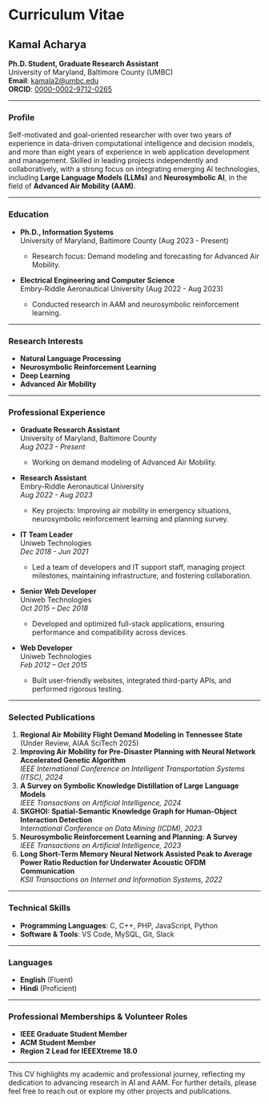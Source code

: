 # Curriculum Vitae

## Kamal Acharya

**Ph.D. Student, Graduate Research Assistant**  
University of Maryland, Baltimore County (UMBC)  
**Email**: kamala2@umbc.edu   
**ORCID**: [0000-0002-9712-0265](https://orcid.org/0000-0002-9712-0265)  

---

### Profile

Self-motivated and goal-oriented researcher with over two years of experience in data-driven computational intelligence and decision models, and more than eight years of experience in web application development and management. Skilled in leading projects independently and collaboratively, with a strong focus on integrating emerging AI technologies, including **Large Language Models (LLMs)** and **Neurosymbolic AI**, in the field of **Advanced Air Mobility (AAM)**.

---

### Education

- **Ph.D., Information Systems**  
  University of Maryland, Baltimore County (Aug 2023 - Present)  
  - Research focus: Demand modeling and forecasting for Advanced Air Mobility.

- **Electrical Engineering and Computer Science**  
  Embry-Riddle Aeronautical University (Aug 2022 - Aug 2023)  
  - Conducted research in AAM and neurosymbolic reinforcement learning.


---

### Research Interests

- **Natural Language Processing**
- **Neurosymbolic Reinforcement Learning**
- **Deep Learning**
- **Advanced Air Mobility**

---

### Professional Experience

- **Graduate Research Assistant**  
  University of Maryland, Baltimore County  
  *Aug 2023 - Present*  
  - Working on demand modeling of Advanced Air Mobility.

- **Research Assistant**  
  Embry-Riddle Aeronautical University  
  *Aug 2022 - Aug 2023*  
  - Key projects: Improving air mobility in emergency situations, neurosymbolic reinforcement learning and planning survey.

- **IT Team Leader**  
  Uniweb Technologies  
  *Dec 2018 - Jun 2021*  
  - Led a team of developers and IT support staff, managing project milestones, maintaining infrastructure, and fostering collaboration.

- **Senior Web Developer**  
  Uniweb Technologies  
  *Oct 2015 – Dec 2018*  
  - Developed and optimized full-stack applications, ensuring performance and compatibility across devices.

- **Web Developer**  
  Uniweb Technologies  
  *Feb 2012 – Oct 2015*  
  - Built user-friendly websites, integrated third-party APIs, and performed rigorous testing.

---

### Selected Publications

1. **Regional Air Mobility Flight Demand Modeling in Tennessee State** (Under Review, AIAA SciTech 2025)
2. **Improving Air Mobility for Pre-Disaster Planning with Neural Network Accelerated Genetic Algorithm**  
   *IEEE International Conference on Intelligent Transportation Systems (ITSC), 2024*
3. **A Survey on Symbolic Knowledge Distillation of Large Language Models**  
   *IEEE Transactions on Artificial Intelligence, 2024*
4. **SKGHOI: Spatial-Semantic Knowledge Graph for Human-Object Interaction Detection**  
   *International Conference on Data Mining (ICDM), 2023*
5. **Neurosymbolic Reinforcement Learning and Planning: A Survey**  
   *IEEE Transactions on Artificial Intelligence, 2023*
6. **Long Short-Term Memory Neural Network Assisted Peak to Average Power Ratio Reduction for Underwater Acoustic OFDM Communication**  
   *KSII Transactions on Internet and Information Systems, 2022*

---

### Technical Skills

- **Programming Languages**: C, C++, PHP, JavaScript, Python
- **Software & Tools**: VS Code, MySQL, Git, Slack

---

### Languages

- **English** (Fluent)
- **Hindi** (Proficient)

---

### Professional Memberships & Volunteer Roles

- **IEEE Graduate Student Member**
- **ACM Student Member**
- **Region 2 Lead for IEEEXtreme 18.0**

---

This CV highlights my academic and professional journey, reflecting my dedication to advancing research in AI and AAM. For further details, please feel free to reach out or explore my other projects and publications.
